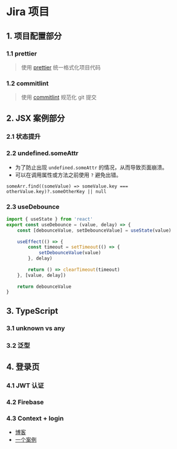 # Jira 项目

## 1. 项目配置部分

### 1.1 prettier

> 使用 [prettier](https://prettier.io/) 统一格式化项目代码



### 1.2 commitlint

> 使用 [commitlint](https://github.com/conventional-changelog/commitlint) 规范化 git 提交



## 2. JSX 案例部分

### 2.1 状态提升

### 2.2 undefined.someAttr

* 为了防止出现 `undefined.someAttr` 的情况，从而导致页面崩溃。
* 可以在调用属性或方法之前使用 `?` 避免出错。

`someArr.find((someValue) => someValue.key === otherValue.key)?.someOtherKey || null`



### 2.3 useDebounce

```jsx
import { useState } from 'react'
export const useDebounce = (value, delay) => {
    const [debounceValue, setDebounceValue] = useState(value)
    
    useEffect(() => {
        const timeout = setTimeout(() => {
            setDebounceValue(value)
        }, delay)
        
        return () => clearTimeout(timeout)
    }, [value, delay])
    
    return debounceValue
}
```







## 3. TypeScript

### 3.1 unknown vs any

### 3.2 泛型





## 4. 登录页

### 4.1 JWT 认证

### 4.2 Firebase

### 4.3 Context + login

* [博客](https://blog.csdn.net/weixin_41597254/article/details/121694862)
* [一个案例](https://github.com/CrystalCAI11/udemy-react-course/tree/react-login-demo)

